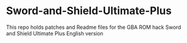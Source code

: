 # Sword-and-Shield-Ultimate-Plus
This repo holds patches and Readme files for the GBA ROM hack Sword and Shield Ultimate Plus English version
